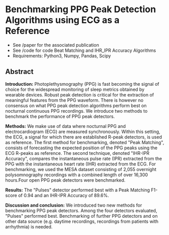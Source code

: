 # Benchmarking PPG Peak Detection Algorithms using ECG as a Reference

- See /paper for the associated publication
- See /code for code Beat Matching and IHR_IPR Accuracy Algorithms
- Requirements: Python3, Numpy, Pandas, Scipy

## Abstract
**Introduction:** Photoplethysmography (PPG) is fast becoming the signal of choice for the widespread monitoring of sleep metrics obtained by wearable devices. Robust peak detection is critical for the extraction of meaningful features from the PPG  waveform. There is however no consensus on what PPG peak detection algorithms perform best on nocturnal continuous PPG recordings. We introduce two methods to benchmark the performance of PPG peak detectors. 

**Methods:** We make use of data where nocturnal PPG and electrocardiogram (ECG) are measured synchronously. Within this setting, the ECG, a signal for which there are established R-peak detectors, is used as reference. The first method for benchmarking, denoted "Peak Matching", consists of forecasting the expected position of the PPG peaks using the ECG R-peaks as reference. The second technique, denoted "IHR-IPR Accuracy", compares the instantaneous pulse rate (IPR) extracted from the PPG with the instantaneous heart rate (IHR) extracted from the ECG. For benchmarking, we used the MESA dataset consisting of 2,055 overnight polysomnography recordings with a combined length of over 16,300 hours.Four open PPG peak detectors were benchmarked. 

**Results:** The "Pulses" detector performed best with a Peak Matching F1-score of 0.94 and an IHR-IPR Accuracy of 89.6\%. 

**Discussion and conclusion:** We introduced two new methods for benchmarking PPG peak detectors. Among the four detectors evaluated, "Pulses" performed best. Benchmarking of further PPG detectors and on other data source (e.g. daytime recordings, recordings from patients with arrhythmia) is needed. 
